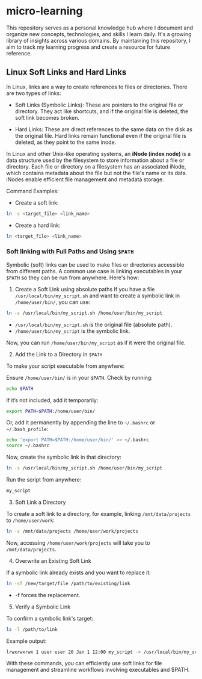 # micro-learning
This repository serves as a personal knowledge hub where I document and organize new concepts, technologies, and skills I learn daily. It's a growing library of insights across various domains. By maintaining this repository, I aim to track my learning progress and create a resource for future reference.


## Linux Soft Links and Hard Links

In Linux, links are a way to create references to files or directories. There are two types of links: 

- Soft Links (Symbolic Links): These are pointers to the original file or directory. They act like shortcuts, and if the original file is deleted, the soft link becomes broken. 

- Hard Links: These are direct references to the same data on the disk as the original file. Hard links remain functional even if the original file is deleted, as they point to the same inode.

In Linux and other Unix-like operating systems, an **iNode (index node)** is a data structure used by the filesystem to store information about a file or directory. Each file or directory on a filesystem has an associated iNode, which contains metadata about the file but not the file's name or its data. iNodes enable efficient file management and metadata storage.

Command Examples:
- Create a soft link:

```sh
ln -s <target_file> <link_name>
```

- Create a hard link:

```sh
ln <target_file> <link_name> 
```

### Soft linking with Full Paths and Using `$PATH`
Symbolic (soft) links can be used to make files or directories accessible from different paths. A common use case is linking executables in your `$PATH` so they can be run from anywhere. Here's how:

1. Create a Soft Link using absolute paths
If you have a file `/usr/local/bin/my_script.sh` and want to create a symbolic link in `/home/user/bin/`, you can use:

```sh
ln -s /usr/local/bin/my_script.sh /home/user/bin/my_script
```

- `/usr/local/bin/my_script.sh` is the original file (absolute path).
- `/home/user/bin/my_script` is the symbolic link.

Now, you can run `/home/user/bin/my_script` as if it were the original file.

2. Add the Link to a Directory in `$PATH`

To make your script executable from anywhere:

Ensure `/home/user/bin/` is in your `$PATH`. Check by running:

```sh
echo $PATH
```

If it’s not included, add it temporarily:

```sh
export PATH=$PATH:/home/user/bin/
```

Or, add it permanently by appending the line to `~/.bashrc` or `~/.bash_profile`:

```sh
echo 'export PATH=$PATH:/home/user/bin/' >> ~/.bashrc
source ~/.bashrc
```

Now, create the symbolic link in that directory:

```sh
ln -s /usr/local/bin/my_script.sh /home/user/bin/my_script
```

Run the script from anywhere:
```sh
my_script
```

3. Soft Link a Directory

To create a soft link to a directory, for example, linking `/mnt/data/projects` to `/home/user/work`:

```sh
ln -s /mnt/data/projects /home/user/work/projects
```

Now, accessing `/home/user/work/projects` will take you to `/mnt/data/projects`.

4. Overwrite an Existing Soft Link

If a symbolic link already exists and you want to replace it:

```sh
ln -sf /new/target/file /path/to/existing/link
```
- -f forces the replacement.

5. Verify a Symbolic Link

To confirm a symbolic link's target:

```sh
ls -l /path/to/link
```

Example output:

```sh
lrwxrwxrwx 1 user user 20 Jan 1 12:00 my_script -> /usr/local/bin/my_script.sh
```

With these commands, you can efficiently use soft links for file management and streamline workflows involving executables and $PATH.